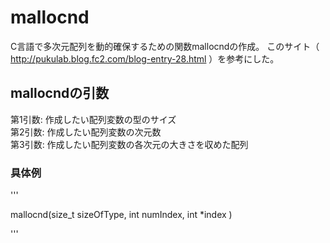# mallocnd
C言語で多次元配列を動的確保するための関数mallocndの作成。
このサイト（ http://pukulab.blog.fc2.com/blog-entry-28.html ）を参考にした。

## mallocndの引数
第1引数: 作成したい配列変数の型のサイズ  
第2引数: 作成したい配列変数の次元数  
第3引数: 作成したい配列変数の各次元の大きさを収めた配列

### 具体例
'''

mallocnd(size_t sizeOfType, int numIndex, int *index )

'''
